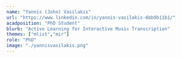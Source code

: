 ```yaml
---
name: "Yannis (John) Vasilakis"
url: "https://www.linkedin.com/in/yannis-vasilakis-6bb9b11b1/"
acadposition: "PhD Student"
blurb: "Active Learning for Interactive Music Transcription"
themes: ["mlist","mir"]
role: "PhD"
image: "./yannisvasilakis.png"
---
```

